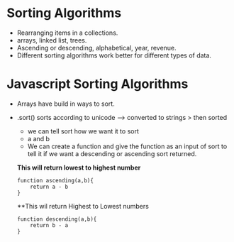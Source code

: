 # Sorting Algorithms
- Rearranging items in a collections.
- arrays, linked list, trees.
- Ascending or descending, alphabetical, year, revenue.
- Different sorting algorithms work better for different types of data. 

# Javascript Sorting Algorithms
- Arrays have build in ways to sort.
- .sort() sorts according to unicode --> converted to strings > then sorted
    - we can tell sort how we want it to sort
    - a and b
    - We can create a function and give the function as an input of sort to tell it if we want a descending or ascending sort returned.
    
    **This will return lowest to highest number**
    ```
    function ascending(a,b){
        return a - b
    }
    ```

    **This wil return Highest to Lowest numbers
    ```
    function descending(a,b){
        return b - a
    }
    ```